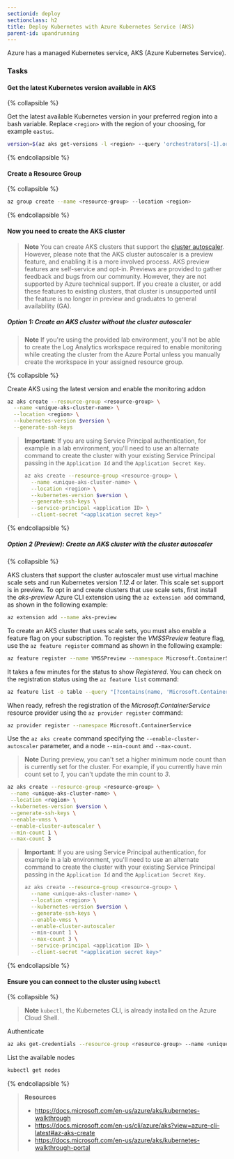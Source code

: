 ```yaml
---
sectionid: deploy
sectionclass: h2
title: Deploy Kubernetes with Azure Kubernetes Service (AKS)
parent-id: upandrunning
---
```


Azure has a managed Kubernetes service, AKS (Azure Kubernetes Service).

### Tasks

#### Get the latest Kubernetes version available in AKS

{% collapsible %}

Get the latest available Kubernetes version in your preferred region into a bash variable. Replace `<region>` with the region of your choosing, for example `eastus`.

```sh
version=$(az aks get-versions -l <region> --query 'orchestrators[-1].orchestratorVersion' -o tsv)
```

{% endcollapsible %}

#### Create a Resource Group

{% collapsible %}

```sh
az group create --name <resource-group> --location <region>
```

{% endcollapsible %}

####  Now you need to create the AKS cluster

> **Note** You can create AKS clusters that support the [cluster autoscaler](https://docs.microsoft.com/en-us/azure/aks/cluster-autoscaler#about-the-cluster-autoscaler). However, please note that the AKS cluster autoscaler is a preview feature, and enabling it is a more involved process. AKS preview features are self-service and opt-in. Previews are provided to gather feedback and bugs from our community. However, they are not supported by Azure technical support. If you create a cluster, or add these features to existing clusters, that cluster is unsupported until the feature is no longer in preview and graduates to general availability (GA).

##### **Option 1:** Create an AKS cluster without the cluster autoscaler

> **Note** If you're using the provided lab environment, you'll not be able to create the Log Analytics workspace required to enable monitoring while creating the cluster from the Azure Portal unless you manually create the workspace in your assigned resource group.

  {% collapsible %}

  Create AKS using the latest version and enable the monitoring addon

  ```sh
  az aks create --resource-group <resource-group> \
    --name <unique-aks-cluster-name> \
    --location <region> \
    --kubernetes-version $version \
    --generate-ssh-keys
  ```

  > **Important**: If you are using Service Principal authentication, for example in a lab environment, you'll need to use an alternate command to create the cluster with your existing Service Principal passing in the `Application Id` and the `Application Secret Key`.
  >
  > ```sh
  > az aks create --resource-group <resource-group> \
  >   --name <unique-aks-cluster-name> \
  >   --location <region> \
  >   --kubernetes-version $version \
  >   --generate-ssh-keys \
  >   --service-principal <application ID> \
  >   --client-secret "<application secret key>"
  > ```

  {% endcollapsible %}

##### **Option 2 (*Preview*):** Create an AKS cluster with the cluster autoscaler

  {% collapsible %}
 
  AKS clusters that support the cluster autoscaler must use virtual machine scale sets and run Kubernetes version *1.12.4* or later. This scale set support is in preview. To opt in and create clusters that use scale sets, first install the *aks-preview* Azure CLI extension using the `az extension add` command, as shown in the following example:

  ```sh
  az extension add --name aks-preview
  ```

  To create an AKS cluster that uses scale sets, you must also enable a feature flag on your subscription. To register the *VMSSPreview* feature flag, use the `az feature register` command as shown in the following example:

  ```sh
  az feature register --name VMSSPreview --namespace Microsoft.ContainerService
  ```

  It takes a few minutes for the status to show *Registered*. You can check on the registration status using the `az feature list` command:

  ```sh
  az feature list -o table --query "[?contains(name, 'Microsoft.ContainerService/VMSSPreview')].{Name:name,State:properties.state}"
  ```

  When ready, refresh the registration of the *Microsoft.ContainerService* resource provider using the `az provider register` command:

  ```sh
  az provider register --namespace Microsoft.ContainerService
  ```

  Use the `az aks create` command specifying the `--enable-cluster-autoscaler` parameter, and a node `--min-count` and `--max-count`.

  > **Note** During preview, you can't set a higher minimum node count than is currently set for the cluster. For example, if you currently have min count set to *1*, you can't update the min count to *3*.

   ```sh
  az aks create --resource-group <resource-group> \
    --name <unique-aks-cluster-name> \
    --location <region> \
    --kubernetes-version $version \
    --generate-ssh-keys \
    --enable-vmss \
    --enable-cluster-autoscaler \
    --min-count 1 \
    --max-count 3
  ```

  > **Important**: If you are using Service Principal authentication, for example in a lab environment, you'll need to use an alternate command to create the cluster with your existing Service Principal passing in the `Application Id` and the `Application Secret Key`.
  > ```sh
  > az aks create --resource-group <resource-group> \
  >   --name <unique-aks-cluster-name> \
  >   --location <region> \
  >   --kubernetes-version $version \
  >   --generate-ssh-keys \
  >   --enable-vmss \
  >   --enable-cluster-autoscaler
  >   --min-count 1 \
  >   --max-count 3 \
  >   --service-principal <application ID> \
  >   --client-secret "<application secret key>"
  > ```

  {% endcollapsible %}

#### Ensure you can connect to the cluster using `kubectl`

{% collapsible %}

> **Note** `kubectl`, the Kubernetes CLI, is already installed on the Azure Cloud Shell.

Authenticate

```sh
az aks get-credentials --resource-group <resource-group> --name <unique-aks-cluster-name>
```

List the available nodes

```sh
kubectl get nodes
```

{% endcollapsible %}

> **Resources**
> * <https://docs.microsoft.com/en-us/azure/aks/kubernetes-walkthrough>
> * <https://docs.microsoft.com/en-us/cli/azure/aks?view=azure-cli-latest#az-aks-create>
> * <https://docs.microsoft.com/en-us/azure/aks/kubernetes-walkthrough-portal>
